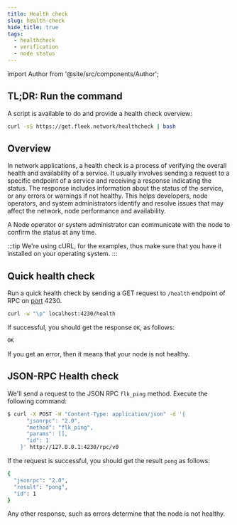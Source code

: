 ```yaml
---
title: Health check
slug: health-check
hide_title: true
tags:
  - healthcheck
  - verification
  - node status
---
```


import Author from '@site/src/components/Author';

## TL;DR: Run the command

A script is available to do and provide a health check overview:

```sh
curl -sS https://get.fleek.network/healthcheck | bash
```

## Overview

In network applications, a health check is a process of verifying the overall health and availability of a service. It usually involves sending a request to a specific endpoint of a service and receiving a response indicating the status. The response includes information about the status of the service, or any errors or warnings if not healthy. This helps developers, node operators, and system administrators identify and resolve issues that may affect the network, node performance and availability.

A Node operator or system administrator can communicate with the node to confirm the status at any time.

:::tip
We're using cURL, for the examples, thus make sure that you have it installed on your operating system.
:::

## Quick health check

Run a quick health check by sending a GET request to `/health` endpoint of RPC on [port](/docs/node/requirements#ports) 4230.

```sh
curl -w "\p" localhost:4230/health
```

If successful, you should get the response `OK`, as follows:

```sh
OK
```

If you get an error, then it means that your node is not healthy.

## JSON-RPC Health check

We'll send a request to the JSON RPC `flk_ping` method. Execute the following command:

```sh
$ curl -X POST -H "Content-Type: application/json" -d '{
      "jsonrpc": "2.0",
      "method": "flk_ping",
      "params": [],
      "id": 1
    }' http://127.0.0.1:4230/rpc/v0
```

If the request is successful, you should get the result `pong` as follows:

```sh
{
  "jsonrpc": "2.0",
  "result": "pong",
  "id": 1
}
```

Any other response, such as errors determine that the node is not healthy.

<Author
    name="Helder Oliveira"
    image="https://github.com/heldrida.png"
    title="Software Developer + DX"
    url="https://github.com/heldrida"
/>
